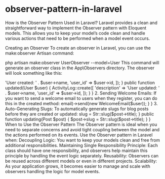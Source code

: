 # observer-pattern-in-laravel

How is the Observer Pattern Used in Laravel?
Laravel provides a clean and straightforward way to implement the Observer pattern with Eloquent models. This allows you to keep your model’s code clean and handle various actions that need to be performed when a model event occurs.

Creating an Observer
To create an observer in Laravel, you can use the make:observer Artisan command:

php artisan make:observer UserObserver --model=User
This command will generate an observer class in the App\Observers directory. The observer will look something like this:

<?php

namespace App\Observers;

use App\Models\User;

class UserObserver
{
    public function creating(User $user)
    {
        // Logic to execute before a user is created
    }

    public function created(User $user)
    {
        // Logic to execute after a user is created
    }

    public function updating(User $user)
    {
        // Logic to execute before a user is updated
    }

    public function updated(User $user)
    {
        // Logic to execute after a user is updated
    }

    public function deleting(User $user)
    {
        // Logic to execute before a user is deleted
    }

    public function deleted(User $user)
    {
        // Logic to execute after a user is deleted
    }
}
Registering the Observer
After creating the observer, you need to register it. This is typically done in the boot method of a service provider, such as AppServiceProvider:

<?php

namespace App\Providers;

use Illuminate\Support\ServiceProvider;
use App\Models\User;
use App\Observers\UserObserver;

class AppServiceProvider extends ServiceProvider
{
    public function boot()
    {
        User::observe(UserObserver::class);
    }

    public function register()
    {
        //
    }
}
Using Observers in Laravel
Observers are useful in various scenarios, such as:

Logging Changes: Track changes to a model’s state for auditing purposes.
Sending Notifications: Notify users or other systems about changes to a model.
Updating Related Models: Automatically update related models when a change occurs.
Enforcing Business Rules: Ensure business rules are followed before or after changes to a model.
Example Use Cases
1. Logging User Activity:
Suppose you want to log user activities whenever a user is created or updated. You can handle this in the observer:

<?php

namespace App\Observers;

use App\Models\User;
use App\Models\ActivityLog;

class UserObserver
{
    public function created(User $user)
    {
        ActivityLog::create([
            'description' => 'User created: ' . $user->name,
            'user_id' => $user->id,
        ]);
    }

    public function updated(User $user)
    {
        ActivityLog::create([
            'description' => 'User updated: ' . $user->name,
            'user_id' => $user->id,
        ]);
    }
}
2. Sending Welcome Emails:
If you want to send a welcome email to users when they register, you can do this in the created method:

<?php

namespace App\Observers;

use App\Models\User;
use Illuminate\Support\Facades\Mail;
use App\Mail\WelcomeEmail;

class UserObserver
{
    public function created(User $user)
    {
        Mail::to($user->email)->send(new WelcomeEmail($user));
    }
}
3. Auto-Generating Slugs:
To automatically generate slugs for blog posts before they are created or updated:

<?php

namespace App\Observers;

use App\Models\Post;
use Illuminate\Support\Str;

class PostObserver
{
    public function creating(Post $post)
    {
        $post->slug = Str::slug($post->title);
    }

    public function updating(Post $post)
    {
        $post->slug = Str::slug($post->title);
    }
}
When to Use the Observer Pattern
The Observer pattern is ideal when you need to separate concerns and avoid tight coupling between the model and the actions performed on its events. Use the Observer pattern in Laravel when:

Decoupling Logic: You want to keep your models clean and free from additional responsibilities.
Maintaining Single Responsibility Principle: Each class should have one responsibility, and observers help maintain this principle by handling the event logic separately.
Reusability: Observers can be reused across different models or even in different projects.
Scalability: As your application grows, it becomes easier to manage and scale with observers handling the logic for model events.
